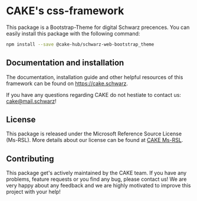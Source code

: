 # CAKE's css-framework

This package is a Bootstrap-Theme for digital Schwarz precences.
You can easily install this package with the following command:

```bash
npm install --save @cake-hub/schwarz-web-bootstrap_theme
```

## Documentation and installation

The documentation, installation guide and other helpful resources of this framework can be found on <https://cake.schwarz>.


If you have any questions regarding CAKE do not hestiate to contact us: <cake@mail.schwarz>!

## License

This package is released under the Microsoft Reference Source License (Ms-RSL).
More details about our license can be found at [CAKE Ms-RSL](./LICENSE).

## Contributing

This package get's actively maintained by the CAKE team. If you have any problems, feature requests or you find any bug, please contact us! We are very happy about any feedback and we are highly motivated to improve this project with your help!
